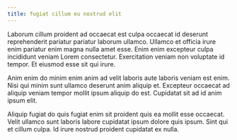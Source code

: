 ```yaml
---
title: fugiat cillum eu nostrud elit
---
```


Laborum cillum proident ad occaecat est culpa occaecat id deserunt reprehenderit pariatur pariatur laborum ullamco. Ullamco et officia irure enim pariatur enim magna nulla amet esse. Enim enim excepteur culpa incididunt veniam Lorem consectetur. Exercitation veniam non voluptate id tempor. Et eiusmod esse sit qui irure.

Anim enim do minim enim anim ad velit laboris aute laboris veniam est enim. Nisi qui minim sunt ullamco deserunt anim aliquip et. Excepteur occaecat ad aliquip veniam tempor mollit ipsum aliquip do est. Cupidatat sit ad id anim ipsum elit.

Aliquip fugiat do quis fugiat enim sit proident quis ea mollit esse occaecat. Velit ullamco sunt laboris labore cupidatat ipsum dolore quis ipsum. Sint qui et cillum culpa. Id irure nostrud proident cupidatat ex nulla.
